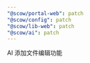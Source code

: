 ```yaml
---
"@scow/portal-web": patch
"@scow/config": patch
"@scow/lib-web": patch
"@scow/ai": patch
---
```


AI 添加文件编辑功能
